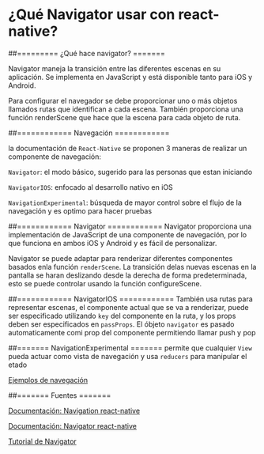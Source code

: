 # ¿Qué Navigator usar con react-native?

##========= ¿Qué hace navigator? =======

Navigator maneja la transición entre las diferentes escenas en su aplicación. Se implementa en JavaScript y está disponible tanto para iOS y Android. 

Para configurar el navegador se debe proporcionar uno o más objetos llamados rutas que identifican a cada escena. También proporciona una función renderScene que hace que la escena para cada objeto de ruta.

##============ Navegación ============


la documentación de `React-Native` se proponen 3 maneras de realizar un componente de navegación:

`Navigator`: el modo básico, sugerido para las personas que estan iniciando

`NavigatorIOS`: enfocado al desarrollo nativo en iOS 

`NavigationExperimental`: búsqueda de mayor control sobre el flujo de la navegación y es optimo para hacer pruebas

##============ Navigator ============
Navigator proporciona una implementación de JavaScript de una componente de navegación, por lo que funciona en ambos iOS y Android y es fácil de personalizar.


Navigator se puede adaptar para renderizar  diferentes componentes basados enla función `renderScene`. La transición delas  nuevas escenas en la pantalla  se haran deslizando desde la derecha de forma predeterminada, esto se puede controlar usando la función configureScene. 

##============ NavigatorIOS ============
También usa rutas para representar escenas, el componente actual que se va a renderizar, puede ser especificado utilizando `key` del componente en la ruta, y los props deben ser especificados en `passProps`. El óbjeto `navigator` es pasado automaticamente comi prop del componente permitiendo llamar push y pop



##======= NavigationExperimental =======
permite que cualquier `View` pueda actuar como vista de navegación y usa `reducers` para manipular el etado

[Ejemplos de navegación](https://github.com/diegozwolf/talks/blob/master/Navigator/example.jscom/clearfix.html)


##======= Fuentes =======

[Documentación: Navigation  react-native](https://facebook.github.io/react-native/docs/navigation.html)

[Documentación: Navigator  react-native](https://facebook.github.io/react-native/docs/navigator.html)

[Tutorial de Navigator](https://facebook.github.io/react-native/docs/using-navigators.html)





